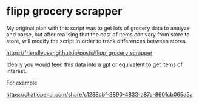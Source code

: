 # flipp grocery scrapper

My original plan with this script was to get lots of grocery data to analyze and parse, but after realising that the cost of items can vary from store to store, will modify the script in order to track differences between stores.

https://friendlyuser.github.io/posts/flipp_grocery_scrapper

Ideally you would feed this data into a gpt or equivalent to get items of interest.

For example

https://chat.openai.com/share/c1288cbf-8890-4833-a87c-8601cb065d5a
